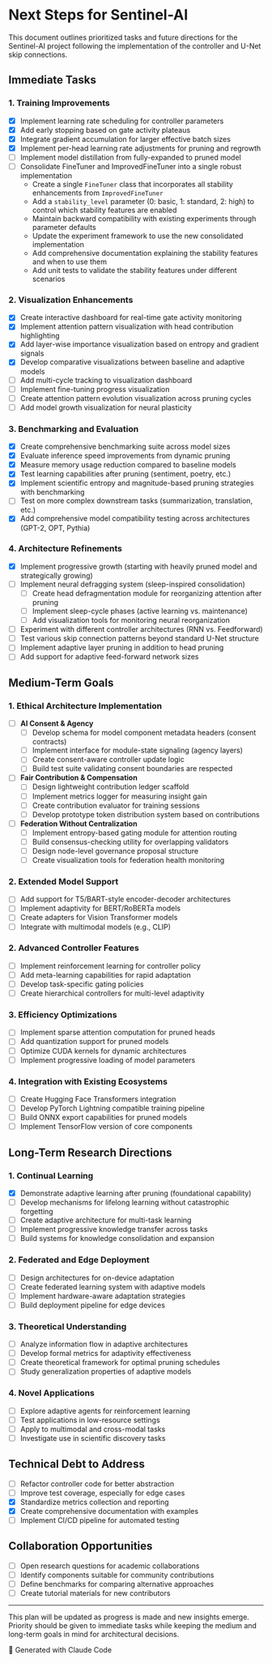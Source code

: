 # Next Steps for Sentinel-AI

This document outlines prioritized tasks and future directions for the Sentinel-AI project following the implementation of the controller and U-Net skip connections.

## Immediate Tasks

### 1. Training Improvements
- [x] Implement learning rate scheduling for controller parameters
- [x] Add early stopping based on gate activity plateaus
- [x] Integrate gradient accumulation for larger effective batch sizes
- [x] Implement per-head learning rate adjustments for pruning and regrowth
- [ ] Implement model distillation from fully-expanded to pruned model
- [ ] Consolidate FineTuner and ImprovedFineTuner into a single robust implementation
  - Create a single `FineTuner` class that incorporates all stability enhancements from `ImprovedFineTuner`
  - Add a `stability_level` parameter (0: basic, 1: standard, 2: high) to control which stability features are enabled
  - Maintain backward compatibility with existing experiments through parameter defaults
  - Update the experiment framework to use the new consolidated implementation
  - Add comprehensive documentation explaining the stability features and when to use them
  - Add unit tests to validate the stability features under different scenarios

### 2. Visualization Enhancements
- [x] Create interactive dashboard for real-time gate activity monitoring
- [x] Implement attention pattern visualization with head contribution highlighting
- [x] Add layer-wise importance visualization based on entropy and gradient signals
- [x] Develop comparative visualizations between baseline and adaptive models
- [ ] Add multi-cycle tracking to visualization dashboard
- [ ] Implement fine-tuning progress visualization
- [ ] Create attention pattern evolution visualization across pruning cycles
- [ ] Add model growth visualization for neural plasticity

### 3. Benchmarking and Evaluation
- [x] Create comprehensive benchmarking suite across model sizes
- [x] Evaluate inference speed improvements from dynamic pruning
- [x] Measure memory usage reduction compared to baseline models
- [x] Test learning capabilities after pruning (sentiment, poetry, etc.)
- [x] Implement scientific entropy and magnitude-based pruning strategies with benchmarking
- [ ] Test on more complex downstream tasks (summarization, translation, etc.)
- [x] Add comprehensive model compatibility testing across architectures (GPT-2, OPT, Pythia)

### 4. Architecture Refinements
- [x] Implement progressive growth (starting with heavily pruned model and strategically growing)
- [ ] Implement neural defragging system (sleep-inspired consolidation)
  - [ ] Create head defragmentation module for reorganizing attention after pruning
  - [ ] Implement sleep-cycle phases (active learning vs. maintenance)
  - [ ] Add visualization tools for monitoring neural reorganization
- [ ] Experiment with different controller architectures (RNN vs. Feedforward)
- [ ] Test various skip connection patterns beyond standard U-Net structure
- [ ] Implement adaptive layer pruning in addition to head pruning
- [ ] Add support for adaptive feed-forward network sizes

## Medium-Term Goals

### 1. Ethical Architecture Implementation
- [ ] **AI Consent & Agency**
  - [ ] Develop schema for model component metadata headers (consent contracts)
  - [ ] Implement interface for module-state signaling (agency layers)
  - [ ] Create consent-aware controller update logic
  - [ ] Build test suite validating consent boundaries are respected

- [ ] **Fair Contribution & Compensation**
  - [ ] Design lightweight contribution ledger scaffold
  - [ ] Implement metrics logger for measuring insight gain
  - [ ] Create contribution evaluator for training sessions
  - [ ] Develop prototype token distribution system based on contributions

- [ ] **Federation Without Centralization**
  - [ ] Implement entropy-based gating module for attention routing
  - [ ] Build consensus-checking utility for overlapping validators
  - [ ] Design node-level governance proposal structure
  - [ ] Create visualization tools for federation health monitoring

### 2. Extended Model Support
- [ ] Add support for T5/BART-style encoder-decoder architectures
- [ ] Implement adaptivity for BERT/RoBERTa models
- [ ] Create adapters for Vision Transformer models
- [ ] Integrate with multimodal models (e.g., CLIP)

### 2. Advanced Controller Features
- [ ] Implement reinforcement learning for controller policy
- [ ] Add meta-learning capabilities for rapid adaptation
- [ ] Develop task-specific gating policies
- [ ] Create hierarchical controllers for multi-level adaptivity

### 3. Efficiency Optimizations
- [ ] Implement sparse attention computation for pruned heads
- [ ] Add quantization support for pruned models
- [ ] Optimize CUDA kernels for dynamic architectures
- [ ] Implement progressive loading of model parameters

### 4. Integration with Existing Ecosystems
- [ ] Create Hugging Face Transformers integration
- [ ] Develop PyTorch Lightning compatible training pipeline
- [ ] Build ONNX export capabilities for pruned models
- [ ] Implement TensorFlow version of core components

## Long-Term Research Directions

### 1. Continual Learning
- [x] Demonstrate adaptive learning after pruning (foundational capability)
- [ ] Develop mechanisms for lifelong learning without catastrophic forgetting
- [ ] Create adaptive architecture for multi-task learning
- [ ] Implement progressive knowledge transfer across tasks
- [ ] Build systems for knowledge consolidation and expansion

### 2. Federated and Edge Deployment
- [ ] Design architectures for on-device adaptation
- [ ] Create federated learning system with adaptive models
- [ ] Implement hardware-aware adaptation strategies
- [ ] Build deployment pipeline for edge devices

### 3. Theoretical Understanding
- [ ] Analyze information flow in adaptive architectures
- [ ] Develop formal metrics for adaptivity effectiveness
- [ ] Create theoretical framework for optimal pruning schedules
- [ ] Study generalization properties of adaptive models

### 4. Novel Applications
- [ ] Explore adaptive agents for reinforcement learning
- [ ] Test applications in low-resource settings
- [ ] Apply to multimodal and cross-modal tasks
- [ ] Investigate use in scientific discovery tasks

## Technical Debt to Address

- [ ] Refactor controller code for better abstraction
- [ ] Improve test coverage, especially for edge cases
- [x] Standardize metrics collection and reporting
- [x] Create comprehensive documentation with examples
- [ ] Implement CI/CD pipeline for automated testing

## Collaboration Opportunities

- [ ] Open research questions for academic collaborations
- [ ] Identify components suitable for community contributions
- [ ] Define benchmarks for comparing alternative approaches
- [ ] Create tutorial materials for new contributors

---

This plan will be updated as progress is made and new insights emerge. Priority should be given to immediate tasks while keeping the medium and long-term goals in mind for architectural decisions.

🤖 Generated with Claude Code